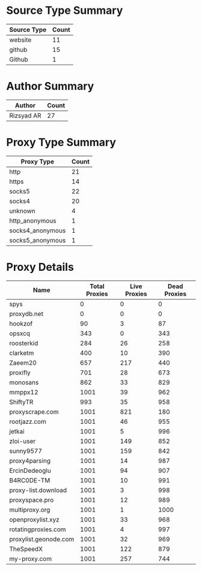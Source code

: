 # Source Type Summary

| Source Type | Count |
|-------------|-------|
| website | 11 |
| github | 15 |
| Github | 1 |


# Author Summary

| Author | Count |
|--------|-------|
| Rizsyad AR | 27 |


# Proxy Type Summary

| Proxy Type | Count |
|------------|-------|
| http | 21 |
| https | 14 |
| socks5 | 22 |
| socks4 | 20 |
| unknown | 4 |
| http_anonymous | 1 |
| socks4_anonymous | 1 |
| socks5_anonymous | 1 |


# Proxy Details

| Name | Total Proxies | Live Proxies | Dead Proxies |
|------|---------------|--------------|---------------|
| spys | 0 | 0 | 0 |
| proxydb.net | 0 | 0 | 0 |
| hookzof | 90 | 3 | 87 |
| opsxcq | 343 | 0 | 343 |
| roosterkid | 284 | 26 | 258 |
| clarketm | 400 | 10 | 390 |
| Zaeem20 | 657 | 217 | 440 |
| proxifly | 701 | 28 | 673 |
| monosans | 862 | 33 | 829 |
| mmppx12 | 1001 | 39 | 962 |
| ShiftyTR | 993 | 35 | 958 |
| proxyscrape.com | 1001 | 821 | 180 |
| rootjazz.com | 1001 | 46 | 955 |
| jetkai | 1001 | 5 | 996 |
| zloi-user | 1001 | 149 | 852 |
| sunny9577 | 1001 | 159 | 842 |
| proxy4parsing | 1001 | 14 | 987 |
| ErcinDedeoglu | 1001 | 94 | 907 |
| B4RC0DE-TM | 1001 | 10 | 991 |
| proxy-list.download | 1001 | 3 | 998 |
| proxyspace.pro | 1001 | 12 | 989 |
| multiproxy.org | 1001 | 1 | 1000 |
| openproxylist.xyz | 1001 | 33 | 968 |
| rotatingproxies.com | 1001 | 4 | 997 |
| proxylist.geonode.com | 1001 | 32 | 969 |
| TheSpeedX | 1001 | 122 | 879 |
| my-proxy.com | 1001 | 257 | 744 |
